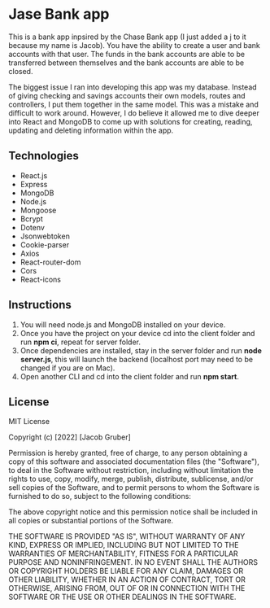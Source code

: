 # Jase Bank app

<p>This is a bank app inpsired by the Chase Bank app (I just added a j to it because my name is Jacob). You have the ability to create a user and bank accounts with that user.
The funds in the bank accounts are able to be transferred between themselves and the bank accounts are able to be closed.
</p>
<p>The biggest issue I ran into developing this app was my database. Instead of giving checking and savings accounts their own models, routes and controllers, I put them together in the same model. This was a mistake and difficult to work around. However, I do believe it allowed me to dive deeper into React and MongoDB to come up with solutions for creating, reading, updating and deleting information within the app.</p>

## Technologies
+ React.js
+ Express
+ MongoDB
+ Node.js
+ Mongoose
+ Bcrypt
+ Dotenv
+ Jsonwebtoken
+ Cookie-parser
+ Axios
+ React-router-dom
+ Cors
+ React-icons

## Instructions
1. You will need node.js and MongoDB installed on your device.
2. Once you have the project on your device cd into the client folder and run **npm ci**, repeat for server folder.
3. Once dependencies are installed, stay in the server folder and run **node server.js**, this will launch the backend (localhost port may need to be changed if you are on Mac).
4. Open another CLI and cd into the client folder and run **npm start**.

## License
MIT License

Copyright (c) [2022] [Jacob Gruber]

Permission is hereby granted, free of charge, to any person obtaining a copy
of this software and associated documentation files (the "Software"), to deal
in the Software without restriction, including without limitation the rights
to use, copy, modify, merge, publish, distribute, sublicense, and/or sell
copies of the Software, and to permit persons to whom the Software is
furnished to do so, subject to the following conditions:

The above copyright notice and this permission notice shall be included in all
copies or substantial portions of the Software.

THE SOFTWARE IS PROVIDED "AS IS", WITHOUT WARRANTY OF ANY KIND, EXPRESS OR
IMPLIED, INCLUDING BUT NOT LIMITED TO THE WARRANTIES OF MERCHANTABILITY,
FITNESS FOR A PARTICULAR PURPOSE AND NONINFRINGEMENT. IN NO EVENT SHALL THE
AUTHORS OR COPYRIGHT HOLDERS BE LIABLE FOR ANY CLAIM, DAMAGES OR OTHER
LIABILITY, WHETHER IN AN ACTION OF CONTRACT, TORT OR OTHERWISE, ARISING FROM,
OUT OF OR IN CONNECTION WITH THE SOFTWARE OR THE USE OR OTHER DEALINGS IN THE
SOFTWARE.
